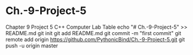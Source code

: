 # Ch.-9-Project-5
Chapter 9 Project 5 C++ Computer Lab Table
echo "# Ch.-9-Project-5" >> README.md
git init
git add README.md
git commit -m "first commit"
git remote add origin https://github.com/PythonicBind/Ch.-9-Project-5.git
git push -u origin master
